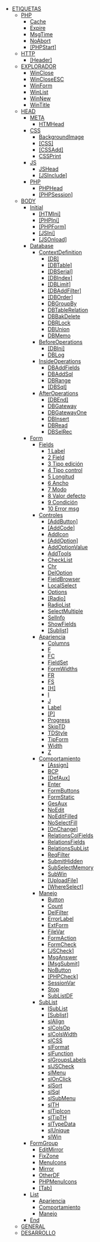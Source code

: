 * [ETIQUETAS]()
    * [PHP]()
        * [Cache]()
        * [Expire]()
        * [MsgTime]()
        * [NoAbort]()
        * [[PHPStart]](tag_phpstart.md)
    * [HTTP]()
        * [[Header]](tag_header.md)
    * [EXPLORADOR]()
        * [WinClose]()
        * [WinCloseESC]()
        * [WinForm]()
        * [WinList]()
        * [WinNew]()
        * [WinTitle]()
    * [HEAD]()
        * [META]()
            * [HTMHead]()
        * [CSS]()
            * [BackgroundImage]()
            * [[CSS]](tag_css.md)
            * [[CSSAdd]](tag_cssadd.md)
            * [CSSPrint]() 
        * [JS]()
            * [JSHead]()
            * [[JSInclude]](tag_jsinclude.md)  
        * [PHP]()
            * [PHPHead]()
            * [[PHPSession]]()
    * [BODY]()
        * [Initial]()
            * [[HTMIni]]()
            * [[PHPIni]](tag_phpini.md)
            * [[PHPForm]]()
            * [[JSIni]](tag_jsini.md)
            * [[JSOnload]](tag_jsonload.md)
        * [Database]()
            * [ContextDefinition]()
                * [[DB]](tag_db.md)
                * [[DBTable]](tag_dbtable.md)
                * [[DBSerial]](tag_dbserial.md)
                * [[DBIndex]](tag_dbindex.md)
                * [[DBLimit]](tag_dblimit.md)
                * [[DBAddFilter]](tag_dbaddfilter.md)
                * [[DBOrder]](tag_dborder.md)
                * [DBGroupBy]()
                * [DBTableRelation]()
                * [DBBakDelete]()
                * [DBRLock]()
                * [DBUnion]()
                * [DBMemo]()
            * [BeforeOperations]()
                * [[DBIni]](tag_dbini.md)
                * [DBLog]()
            * [InsideOperations]()
                * [DBAddFields]()
                * [DBAddSql]()
                * [DBRange]()
                * [[DBSql]](tag_dbsql.md)
            * [AfterOperations]()
                * [[DBEnd]](tag_dbend.md)
                * [DBGateway]()
                * [DBGatewayOne]()
                * [DBInsert]()
                * [DBRead]()
                * [DBSelRec]()
        * [Form]()
            * [Fields](tag_fields.md)
                * [1 Label](field_lbl.md)
                * [2 Field](field_fld.md)
                * [3 Tipo edición](field_edt.md)
                * [4 Tipo control](field_ctl.md)
                * [5 Longitud](field_lng.md)
                * [6 Ancho](field_wid.md)
                * [7 Modo](field_mod.md)
                * [8 Valor defecto](field_def.md)
                * [9 Condición](field_con.md)
                * [10 Error msg](field_err.md)
            * [Controles]()
                * [[AddButton]](tag_addbutton.md)
                * [[AddCode]](tag_addcode.md)
                * [AddIcon]()
                * [[AddOption]](tag_addoption.md)
                * [AddOptionValue]()
                * [AddTools]()
                * [CheckList]()
                * [Chr]()
                * [DelOption]()
                * [FieldBrowser]()
                * [LocalSelect]()
                * [Options]()
                * [[Radio]](tag_radio.md)
                * [RadioList]()
                * [SelectMultiple]()
                * [SelInfo]()
                * [ShowFields]()
                * [[Sublist]](tag_sublist.md)
            * [Apariencia]()
                * [Columns]()
                * [F]()
                * [FC]()
                * [FieldSet]()
                * [FormWidths]()
                * [FR]()
                * [FS]()
                * [[H]](tag_h.md)
                * [I]()
                * [J]()
                * [Label]()
                * [[P]](tag_p.md)
                * [Progress]()
                * [SkipTD]()
                * [TDStyle]()
                * [TipForm]()
                * [Width]()
                * [Z]()
            * [Comportamiento]()
                * [[Assign]](tag_assign.md)
                * [BCP]()
                * [[DefAux]](tag_defaux.md)
                * [Enter]()
                * [FormButtons]()
                * [FormStatic]()
                * [GesAux]()
                * [NoEdit]()
                * [NoEditFilled]()
                * [NoSelectFill]()
                * [[OnChange]](tag_onchange.md)
                * [RelationsColFields]()
                * [RelationsFields]()
                * [RelationsSubList]()
                * [ReqFilter]()
                * [SubmitHidden]()
                * [SubSelectMemory]()
                * [SubWin]()
                * [[UploadFile]](tag_uploadfile.md)
                * [[WhereSelect]](tag_whereselect.md)
            * [Manejo]()
                * [Button]()
                * [Count]()
                * [DelFilter]()
                * [ErrorLabel]()
                * [ExtForm]()
                * [FileVar]()
                * [FormAction]()
                * [FormCheck]()
                * [[JSCheck]](tag_jscheck.md)
                * [MsgAnswer]()
                * [[MsgSubmit]](tag_msgsubmit.md)
                * [NoButton]()
                * [[PHPCheck]](tag_phpcheck.md)
                * [SessionVar]()
                * [Stop]()
                * [SubListDF]()
            * [SubList]()
                * [ISubList]()
                * [[Sublist]](tag_sublist.md)
                * [slAlign]()
                * [slColsOp]()
                * [slColsWidth]()
                * [slCSS]()
                * [slFormat]()
                * [slFunction]()
                * [slGroupsLabels]()
                * [slJSCheck]()
                * [slMenu]()
                * [slOnClick]()
                * [slSort]()
                * [slSql]()
                * [slSubMenu]()
                * [slTH]()
                * [slTipIcon]()
                * [slTipTH]()
                * [slTypeData]()
                * [slUnique]()
                * [slWin]()
        * [FormGroup]()    
            * [EditMirror]()    
            * [FixZone]()
            * [MenuIcons]()
            * [Mirror]()
            * [OtherDF]()
            * [PHPMenuIcons]()
            * [[Tab]](tag_tab.md)
        * [List]()    
            * [Apariencia]()    
            * [Comportamiento]()
            * [Manejo]()
        * [End]()        
    * [GENERAL]()
    * [DESARROLLO]()
    
    

<!--

* [FIELDS](tag_fields.md)
    * [1 field_lbl Label](field_lbl.md)
    * [2 field_fld Field](field_fld.md)
    * [3 field_edt Tipo edición](field_edt.md)
    * [4 field_ctl Tipo control](field_ctl.md)
    * [5 field_lng Longitud](field_lng.md)
    * [6 field_wid Ancho](field_wid.md)
    * [7 field_mod Modo](field_mod.md)
    * [8 field_def Valor defecto](field_def.md)
    * [9 field_con Condición](field_con.md)
    * [10 field_err Error msg](field_err.md)
    * [11 field_hlp Ayuda](field_hlp.md)
    * [12 field_plh Placeholder](field_plh.md)
    * [13 field_atr Atributos](field_atr.md)
    * [14 field_sty Style](field_sty.md)

    
    * [[AddButton]](tag_addbutton.md)
    * [[AddCode]](tag_addcode.md)
    * [[AddHiddenfield]](tag_addhiddenfield.md)
    * [[AddOption]](tag_addoption.md)
    * [[Assign]](tag_assign.md)
    * [[ButtonOk]](tag_buttonok.md)
    * [[CallSrv]](tag_callsrv.md)
    * [[CodeEditor]](tag_codeeditor.md)
    * [[CSSAdd]](tag_cssadd.md)
    * [[DB]](tag_db.md)
    * [[DBAddFilter]](tag_dbaddfilter.md)
    * [[DBEnd]](tag_dbend.md)
    * [[DBEndUploadFile]](tag_dbenduploadfile.md)
    * [[DBIndex]](tag_dbindex.md)
    * [[DBIni]](tag_dbini.md)
    * [[DBLimit]](tag_dblimit.md)
    * [[DBOrder]](tag_dborder.md)
    * [[DBRemote]](tag_dbremote.md)
    * [[DBSerial]](tag_dbserial.md)
    * [[DBSql]](tag_dbsql.md)
    * [[DBSqlReplace]](tag_dbsqlreplace.md)
    * [[DBTable]](tag_dbtable.md)
    * [[DefAux]](tag_defaux.md)
    * [[Embed]](tag_embed.md)
    * [[Field]](tag_field.md)
    * [[FixedCols]](tag_fixedcols.md)
    * [[Format]](tag_format.md)
    * [[FormatHeader]](tag_formatheader.md)
    * [[FormCols]](tag_formcols.md)
    * [[FormExpand]](tag_formexpand.md)
    * [[H]](tag_h.md)
    * [[Html]](tag_html.md)
    * [[JSCheck]](tag_jscheck.md)
    * [[JSEnd]](tag_jsend.md)
    * [[JSInclude]](tag_jsinclude.md)
    * [[JSIni]](tag_jsini.md)
    * [[JSOnload]](tag_jsonload.md)
    * [[JSOnResize]](tag_jsonresize.md)
    * [[JSOnsubmit]](tag_jsonsubmit.md)
    * [[JSSelRow]](tag_jsselrow.md)
    * [[ListConfig]](tag_listconfig.md)
    * [[MMSelector]](tag_mmselector.md)
    * [[MsgSubmit]](tag_msgsubmit.md)
    * [[NoCancelButton]](tag_nocancelbutton.md)
    * [[NoOkButton]](tag_nookbutton.md)
    * [[OnCancelForm]](tag_oncancelform.md)
    * [[OnBlur]](tag_onblur.md)
    * [[OnChange]](tag_onchange.md)
    * [[OnFocus]](tag_onfocus.md)
    * [[P]](tag_p.md)
    * [[PHPCheck]](tag_phpcheck.md)
    * [[PHPIni]](tag_phpini.md)
    * [[PHPEnd]](tag_phpend.md)
    * [[PHPStart]](tag_phpstart.md)
    * [[PICTURE]](tag_picture.md)
    * [[PreserveVar]](tag_preservevar.md)
    * [[Radio]](tag_radio.md)
    * [[RelationFields]](tag_relationfields.md)
    * [[Sublist]](tag_sublist.md)
    * [[Tab]](tag_tab.md)
    * [[Title]](tag_title.md)
    * [[UploadFile]](tag_uploadfile.md)
    * [[WhereSelect]](tag_whereselect.md)
* [VARIABLES PHP]()
    * [$_DBADDFILTER](varphp__dbaddfilter.md)
    * [$_DBJOINS](varphp__dbjoins.md)
    * [$_DBLIMIT](varphp__dblimit.md)
    * [$_DBORDER](varphp__dborder.md)
    * [$_DBTABLE](varphp__dbtable.md)
    * [$_DBWHERE](varphp__dbwhere.md)
    * [$_Data](varphp__data.md)
    * [$_FOOTERSPAN](varphp__footerspan.md)
    * [$_PRESERVEVAR](varphp__preservevar.md)
    * [$_Params](varphp__params.md)
    * [$_SERIAL](varphp__serial.md)
    * [$_SQLDATA_](varphp__sqldata_.md)
    * [$_SQL_](varphp__sql_.md)
    * [$serialFieldOrder](varphp_serialfieldorder.md)


* [Introducción](/intro.md)
* [Descarga](requirements.md)
    * [Requerimientos](requirements.md)
    * [Instalación](install.md)
    * [Configuración](configuration.md)
        * [config.ini](config.ini.md)
* [Concepto](concept.md)
    * [Modos](modes.md)
        * [Create](mode_c.md)
        * [Read](mode_r.md)
        * [Update](mode_u.md)
        * [Delete](mode_d.md)
    * [Pictures](picture.md)
* [Escalabilidad](scalability.md)
    * [Objetos](mode_objects.md)
    * [Controles UI](ui_controls.md)
* [Etiquetas (por función)](tags_main.md)
    * [[Fields]](tag_fields.md)
        * [LBL - LABEL](tag_fields_0_lbl.md)
        * [FLD - FIELD](tag_fields_1_fld.md)
        * [EDT - EDITION](tag_fields_2_edt.md)
        * [CTL - CONTROL TYPE](tag_fields_3_ctl.md)
        * [LNG - LENGTH](LNG)
        * [WID - WIDTH](WID)
        * [MOD - MODE](MOD)
        * [DEF - DEFAULT VALUE](DEF)
        * [CON - CONDITION](CON)
        * [ERR - ERRR MESSAGE](ERR)
        * [HLP - HELP](HLP)
        * [PLH - PLACEHOLDER](PLH)
        * [ATR - FIELD ATTRIBUTES](ATR)
        * [STF - INLINE CSS FOR FIELD](STF)
        * [STL - INLINE CSS FOR LABEL](STL)
        * [CLF  - CSS CLASSES FOR FIELD](CLF)
        * [CLL - CSS CLASSES FOR LABEL](CLL)
        * [TIT - TITLE](TIT)
    * [PHP]()
        * [[AddOption]](tag_addoption.md)
        * [[DB]](tag_db.md)
        * [[DBIndex]](tag_dbindex.md)
        * [[DBLimit]](tag_dblimit.md)
        * [[DBOrder]](tag_dborder.md)
        * [[DBSerial]](tag_dbserial.md)
        * [[DBTable]](tag_dbtable.md)
        * [[DefAux]](tag_defaux.md)
        * [[Field]](tag_field.md)
        * [[PHPStart]](tag_phpstart.md)
        * [[Picture]](tag_picture.md)
        * [[Radio]](tag_radio.md)
        * [[WhereSelect]](tag_whereselect.md)
    * [HTTP]()
        * [[Header]](tag_header.md)
    * [Head]()
        * [[HtmlHead]](tag_htmlhead.md)
        * [[CSS]](tag_css.md)
        * [[CSSAdd]](tag_cssadd.md)
* [Etiquetas (lista alfabética)](tags_list.md)
-->